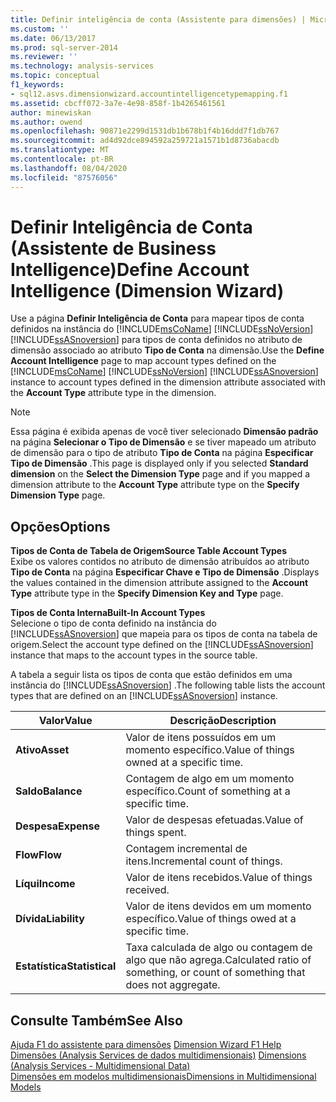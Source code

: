 ```yaml
---
title: Definir inteligência de conta (Assistente para dimensões) | Microsoft Docs
ms.custom: ''
ms.date: 06/13/2017
ms.prod: sql-server-2014
ms.reviewer: ''
ms.technology: analysis-services
ms.topic: conceptual
f1_keywords:
- sql12.asvs.dimensionwizard.accountintelligencetypemapping.f1
ms.assetid: cbcff072-3a7e-4e98-858f-1b4265461561
author: minewiskan
ms.author: owend
ms.openlocfilehash: 90871e2299d1531db1b678b1f4b16ddd7f1db767
ms.sourcegitcommit: ad4d92dce894592a259721a1571b1d8736abacdb
ms.translationtype: MT
ms.contentlocale: pt-BR
ms.lasthandoff: 08/04/2020
ms.locfileid: "87576056"
---
```

# <a name="define-account-intelligence-dimension-wizard"></a><span data-ttu-id="df305-102">Definir Inteligência de Conta (Assistente de Business Intelligence)</span><span class="sxs-lookup"><span data-stu-id="df305-102">Define Account Intelligence (Dimension Wizard)</span></span>
  <span data-ttu-id="df305-103">Use a página **Definir Inteligência de Conta** para mapear tipos de conta definidos na instância do [!INCLUDE[msCoName](../includes/msconame-md.md)] [!INCLUDE[ssNoVersion](../includes/ssnoversion-md.md)] [!INCLUDE[ssASnoversion](../includes/ssasnoversion-md.md)] para tipos de conta definidos no atributo de dimensão associado ao atributo **Tipo de Conta** na dimensão.</span><span class="sxs-lookup"><span data-stu-id="df305-103">Use the **Define Account Intelligence** page to map account types defined on the [!INCLUDE[msCoName](../includes/msconame-md.md)] [!INCLUDE[ssNoVersion](../includes/ssnoversion-md.md)] [!INCLUDE[ssASnoversion](../includes/ssasnoversion-md.md)] instance to account types defined in the dimension attribute associated with the **Account Type** attribute type in the dimension.</span></span>  
  
> [!NOTE]  
>  <span data-ttu-id="df305-104"> Essa página é exibida apenas de você tiver selecionado **Dimensão padrão** na página **Selecionar o Tipo de Dimensão** e se tiver mapeado um atributo de dimensão para o tipo de atributo **Tipo de Conta** na página **Especificar Tipo de Dimensão** .</span><span class="sxs-lookup"><span data-stu-id="df305-104">This page is displayed only if you selected **Standard dimension** on the **Select the Dimension Type** page and if you mapped a dimension attribute to the **Account Type** attribute type on the **Specify Dimension Type** page.</span></span>  
  
## <a name="options"></a><span data-ttu-id="df305-105">Opções</span><span class="sxs-lookup"><span data-stu-id="df305-105">Options</span></span>  
 <span data-ttu-id="df305-106">**Tipos de Conta de Tabela de Origem**</span><span class="sxs-lookup"><span data-stu-id="df305-106">**Source Table Account Types**</span></span>  
 <span data-ttu-id="df305-107">Exibe os valores contidos no atributo de dimensão atribuídos ao atributo **Tipo de Conta** na página **Especificar Chave e Tipo de Dimensão** .</span><span class="sxs-lookup"><span data-stu-id="df305-107">Displays the values contained in the dimension attribute assigned to the **Account Type** attribute type in the **Specify Dimension Key and Type** page.</span></span>  
  
 <span data-ttu-id="df305-108">**Tipos de Conta Interna**</span><span class="sxs-lookup"><span data-stu-id="df305-108">**Built-In Account Types**</span></span>  
 <span data-ttu-id="df305-109">Selecione o tipo de conta definido na instância do [!INCLUDE[ssASnoversion](../includes/ssasnoversion-md.md)] que mapeia para os tipos de conta na tabela de origem.</span><span class="sxs-lookup"><span data-stu-id="df305-109">Select the account type defined on the [!INCLUDE[ssASnoversion](../includes/ssasnoversion-md.md)] instance that maps to the account types in the source table.</span></span>  
  
 <span data-ttu-id="df305-110">A tabela a seguir lista os tipos de conta que estão definidos em uma instância do [!INCLUDE[ssASnoversion](../includes/ssasnoversion-md.md)] .</span><span class="sxs-lookup"><span data-stu-id="df305-110">The following table lists the account types that are defined on an [!INCLUDE[ssASnoversion](../includes/ssasnoversion-md.md)] instance.</span></span>  
  
|<span data-ttu-id="df305-111">Valor</span><span class="sxs-lookup"><span data-stu-id="df305-111">Value</span></span>|<span data-ttu-id="df305-112">Descrição</span><span class="sxs-lookup"><span data-stu-id="df305-112">Description</span></span>|  
|-----------|-----------------|  
|<span data-ttu-id="df305-113">**Ativo**</span><span class="sxs-lookup"><span data-stu-id="df305-113">**Asset**</span></span>|<span data-ttu-id="df305-114">Valor de itens possuídos em um momento específico.</span><span class="sxs-lookup"><span data-stu-id="df305-114">Value of things owned at a specific time.</span></span>|  
|<span data-ttu-id="df305-115">**Saldo**</span><span class="sxs-lookup"><span data-stu-id="df305-115">**Balance**</span></span>|<span data-ttu-id="df305-116">Contagem de algo em um momento específico.</span><span class="sxs-lookup"><span data-stu-id="df305-116">Count of something at a specific time.</span></span>|  
|<span data-ttu-id="df305-117">**Despesa**</span><span class="sxs-lookup"><span data-stu-id="df305-117">**Expense**</span></span>|<span data-ttu-id="df305-118">Valor de despesas efetuadas.</span><span class="sxs-lookup"><span data-stu-id="df305-118">Value of things spent.</span></span>|  
|<span data-ttu-id="df305-119">**Flow**</span><span class="sxs-lookup"><span data-stu-id="df305-119">**Flow**</span></span>|<span data-ttu-id="df305-120">Contagem incremental de itens.</span><span class="sxs-lookup"><span data-stu-id="df305-120">Incremental count of things.</span></span>|  
|<span data-ttu-id="df305-121">**Líqui**</span><span class="sxs-lookup"><span data-stu-id="df305-121">**Income**</span></span>|<span data-ttu-id="df305-122">Valor de itens recebidos.</span><span class="sxs-lookup"><span data-stu-id="df305-122">Value of things received.</span></span>|  
|<span data-ttu-id="df305-123">**Dívida**</span><span class="sxs-lookup"><span data-stu-id="df305-123">**Liability**</span></span>|<span data-ttu-id="df305-124">Valor de itens devidos em um momento específico.</span><span class="sxs-lookup"><span data-stu-id="df305-124">Value of things owed at a specific time.</span></span>|  
|<span data-ttu-id="df305-125">**Estatística**</span><span class="sxs-lookup"><span data-stu-id="df305-125">**Statistical**</span></span>|<span data-ttu-id="df305-126">Taxa calculada de algo ou contagem de algo que não agrega.</span><span class="sxs-lookup"><span data-stu-id="df305-126">Calculated ratio of something, or count of something that does not aggregate.</span></span>|  
  
## <a name="see-also"></a><span data-ttu-id="df305-127">Consulte Também</span><span class="sxs-lookup"><span data-stu-id="df305-127">See Also</span></span>  
 <span data-ttu-id="df305-128">[Ajuda F1 do assistente para dimensões](dimension-wizard-f1-help.md) </span><span class="sxs-lookup"><span data-stu-id="df305-128">[Dimension Wizard F1 Help](dimension-wizard-f1-help.md) </span></span>  
 <span data-ttu-id="df305-129">[Dimensões &#40;Analysis Services de dados multidimensionais&#41;](multidimensional-models-olap-logical-dimension-objects/dimensions-analysis-services-multidimensional-data.md) </span><span class="sxs-lookup"><span data-stu-id="df305-129">[Dimensions &#40;Analysis Services - Multidimensional Data&#41;](multidimensional-models-olap-logical-dimension-objects/dimensions-analysis-services-multidimensional-data.md) </span></span>  
 [<span data-ttu-id="df305-130">Dimensões em modelos multidimensionais</span><span class="sxs-lookup"><span data-stu-id="df305-130">Dimensions in Multidimensional Models</span></span>](multidimensional-models/dimensions-in-multidimensional-models.md)  
  
  
